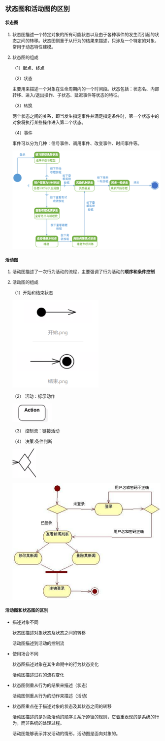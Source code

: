 ## 状态图和活动图的区别

#### 状态图

1. 状态图描述一个特定对象的所有可能状态以及由于各种事件的发生而引起的状态之间的转移。状态图侧重于从行为的结果来描述，只涉及一个特定的对象，常用于动态特性建模。 

2. 状态图的组成

   （1）起点、终点

   （2）状态

   主要用来描述一个对象在生命周期内的一个时间段。状态包括：状态名、内部转移、进入/退出操作、子状态、延迟事件等状态的特征。

   （3）转换

   两个状态之间的关系，即当发生指定事件并满足指定条件时，第一个状态中的对象将执行某些操作进入第二个状态。

   （4）事件

   事件可以分为几种：信号事件、调用事件、改变事件、时间事件等。

   ![image-20191214210145277](状态图和活动图的区别/image-20191214210145277.png)

#### 活动图

1. 活动图描述了一次行为活动的流程，主要强调了行为活动的**顺序和条件控制** 

2. 活动图的组成

   （1）开始和结束状态

   ![image-20191214204734779](状态图和活动图的区别\image-20191214204734779.png)

   （2） 活动：标示动作 

   ![image-20191214204801929](状态图和活动图的区别\image-20191214204801929.png)

   （3） 控制流：链接活动 

   

   （4） 决策:条件判断 

   ![image-20191214204859575](状态图和活动图的区别\image-20191214204859575.png)

   ![image-20191214210348426](状态图和活动图的区别/image-20191214210348426.png)

#### 活动图和状态图的区别

+ 描述对象不同

  状态图描述对象状态及状态之间的转移

  活动图描述到活动的控制流

+ 使用场合不同

  状态图描述对象在其生命期中的行为状态变化

  活动图描述过程的流程变化

+ 状态图侧重从行为的结果来描述（状态）

  活动图侧重从行为的动作来描述（活动）

+ 状态图重点在于描述对象的状态及其状态之间的转移

  活动图描述的是对象活动的顺序关系所遵循的规则，它着重表现的是系统的行为，而非系统的处理过程。

  活动图能够表示并发活动的情形，活动图是面向对象的。